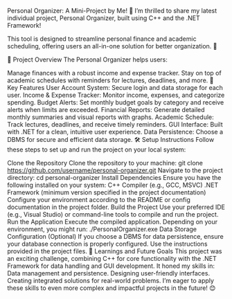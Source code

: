 Personal Organizer: A Mini-Project by Me! 🚀 I’m thrilled to share my latest individual project, Personal Organizer, built using C++ and the .NET Framework!

This tool is designed to streamline personal finance and academic scheduling, offering users an all-in-one solution for better organization. 🎉

💼 Project Overview The Personal Organizer helps users:

Manage finances with a robust income and expense tracker. Stay on top of academic schedules with reminders for lectures, deadlines, and more. 🔑 Key Features User Account System: Secure login and data storage for each user. Income & Expense Tracker: Monitor income, expenses, and categorize spending. Budget Alerts: Set monthly budget goals by category and receive alerts when limits are exceeded. Financial Reports: Generate detailed monthly summaries and visual reports with graphs. Academic Schedule: Track lectures, deadlines, and receive timely reminders. GUI Interface: Built with .NET for a clean, intuitive user experience. Data Persistence: Choose a DBMS for secure and efficient data storage. 🛠️ Setup Instructions Follow these steps to set up and run the project on your local system:

Clone the Repository Clone the repository to your machine: git clone https://github.com/username/personal-organizer.git Navigate to the project directory: cd personal-organizer
Install Dependencies Ensure you have the following installed on your system: C++ Compiler (e.g., GCC, MSVC) .NET Framework (minimum version specified in the project documentation) Configure your environment according to the README or config documentation in the project folder.
Build the Project Use your preferred IDE (e.g., Visual Studio) or command-line tools to compile and run the project.
Run the Application Execute the compiled application. Depending on your environment, you might run: ./PersonalOrganizer.exe
Data Storage Configuration (Optional) If you choose a DBMS for data persistence, ensure your database connection is properly configured. Use the instructions provided in the project files. 🎉 Learnings and Future Goals This project was an exciting challenge, combining C++ for core functionality with the .NET Framework for data handling and GUI development. It honed my skills in:
Data management and persistence. Designing user-friendly interfaces. Creating integrated solutions for real-world problems. I’m eager to apply these skills to even more complex and impactful projects in the future! 😊
